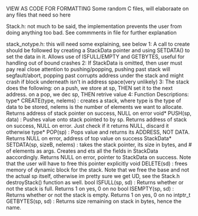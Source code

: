 VIEW AS CODE FOR FORMATTING
Some random C files, will elaboraate on any files that need so here

Stack.h: not much to be said, the implementation prevents the user from doing anything too bad. See commments in file for further explanation

stack_notype.h: this will need some explaining, see below
  1:  A call to create should be followed by creating a StackData pointer and using SETDATA() to set the data in it. Allows use of ISFULL/EMPTY and GETBYTES, useful for handling out of bound crashes
  2: If StackData is omitted, then user must pay real close attention to pushing/popping, pushing past stack will segfault/abort, popping past corrupts address under the stack and might crash if block underneath isn't in address space(very unlikely)
  3: The stack does the following: on a push, we store at sp, THEN set it to the next address. on a pop, we dec sp, THEN retrive value
  4: Function Descriptions: 
    type* CREATE(type, nelems) : creates a stack, where type is the type of data to be stored, nelems is the number of elements we want to allocate. Returns address of stack pointer on success, NULL on error
    void* PUSH(sp, data) : Pushes value onto stack pointed to by sp. Returns address of stack on success, NULL on error. Just check if it returns NULL, discard it otherwise
    type* POP(sp) : Pops value and returns its ADDRESS, NOT DATA. Returns NULL on error, address of top value on success
    StackData* SETDATA(sp, sizeB, nelems) : takes the stack pointer, its size in bytes, and # of elements as args. Creates and ets all the fields in StackData aaccordingly. Returns NULL on error, pointer to StackData on success. Note that the user will have to free this pointer explicitly
    void DELETE(sd) : frees memory of dynamic block for the stack. Note that we free the base and not the actual sp itself, otherwise im pretty sure we get UD, see the Stack.h destroyStack() function as well. 
    bool ISFULL(sp, sd) : Returns whether or not the stack is full. Returns 1 on yes, 0 on no
    bool ISEMPTY(sp, sd) : Returns whether or not the stack is empty. Returns 1 on yes, 0 on no
    intptr_t GETBYTES(sp, sd) : Returns size remaining on stack in bytes, hence the name.

  
